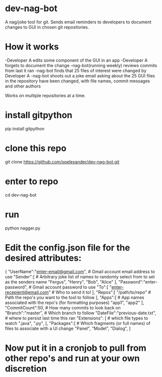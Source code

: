 # dev-nag-bot
A nag/joke tool for git. 
Sends email reminders to developers to document changes to GUI in chosen git repositories.

# How it works
-Developer A edits some component of the GUI in an app
-Developer A forgets to document the change
-nag-bot(running weekly) reviews commits from last it ran
-nag-bot finds that 25 files of interest were changed by Developer A
-nag-bot shoots out a joke email asking about the 25 GUI files in the repository have been changed, with file names, commit messages and other authors

Works on multiple repositories at a time.

# install gitpython
pip install gitpython

# clone this repo
git clone https://github.com/spelexander/dev-nag-bot.git

# enter to repo
cd dev-nag-bot

# run
python nagger.py

# Edit the config.json file for the desired attributes:
{
  "UserName":"enter-email@gmail.com", # Gmail account email address to use
  "Sender":[ # Arbitrary joke list of names to randomly select from to set as the senders name
  "Fergus",
  "Henry",
  "Bob",
  "Alice"
  ],
  "Password":"enter-password", # Gmail account password to use
  "To":[
    "enter-recepient@email.com" # Who to send it to!
  ],
  "Repos":[
    "/path/to/repo" # Path the repo's you want to the tool to follow
  ],
  "Apps":[ # App names associated with the repo's (for formatting purposes)
    "app1", 
    "app2"
  ],
  "CommitCount":50, # How many commits to look back on
  "Branch":"master", # Which branch to follow
  "DateFile":"previous-date.txt", # where to persist last time this ran
  "Extensions": [ # which file types to watch
    ".java",
    ".py",
  ],
  "Packages":[ # Which fragments (or full names) of files to associate with a UI change
    "Panel",
    "Model",
    "Dialog",
  ]

# Now put it in a cronjob to pull from other repo's and run at your own discretion

